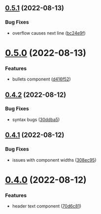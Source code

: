 ## [0.5.1](https://github.com/krshkun/krshkun/compare/v0.5.0...v0.5.1) (2022-08-13)


### Bug Fixes

* overflow causes next line ([bc24e9f](https://github.com/krshkun/krshkun/commit/bc24e9f7132cc062804162bde3d281cc1063c0af))



# [0.5.0](https://github.com/krshkun/krshkun/compare/v0.4.2...v0.5.0) (2022-08-13)


### Features

* bullets component ([d416f52](https://github.com/krshkun/krshkun/commit/d416f52f3953d50dc82b03c8c1878d5b75a68b22))



## [0.4.2](https://github.com/krshkun/krshkun/compare/v0.4.1...v0.4.2) (2022-08-12)


### Bug Fixes

* syntax bugs ([30ddba5](https://github.com/krshkun/krshkun/commit/30ddba5883d9b595896056e5ce885a8abfb1cd21))



## [0.4.1](https://github.com/krshkun/krshkun/compare/v0.4.0...v0.4.1) (2022-08-12)


### Bug Fixes

* issues with component widths ([308ec95](https://github.com/krshkun/krshkun/commit/308ec95940349e2cea86bd5999134f5ce4435217))



# [0.4.0](https://github.com/krshkun/krshkun/compare/v0.3.0...v0.4.0) (2022-08-12)


### Features

* header text component ([70d6c81](https://github.com/krshkun/krshkun/commit/70d6c8159a015860e25c708c7c2bf35ba1f30fef))




